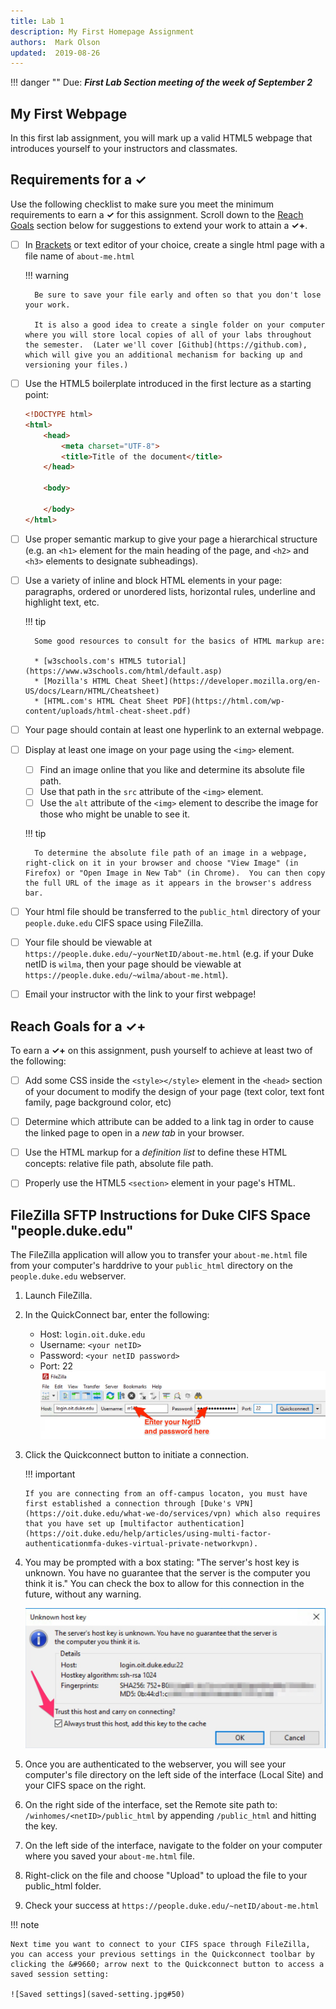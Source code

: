 ```yaml
---
title: Lab 1
description: My First Homepage Assignment
authors:  Mark Olson
updated:  2019-08-26
---
```


!!! danger ""
    Due:  _**First Lab Section meeting of the week of September 2**_

## **My First Webpage**



In this first lab assignment, you will mark up a valid HTML5 webpage that introduces yourself to your instructors and classmates.  

## Requirements for a &#10003;

Use the following checklist to make sure you meet the minimum requirements to earn a **&#10003;** for this assignment.  Scroll down to the [Reach Goals](#reach-goals-for-a) section below for suggestions to extend your work to attain a **&#10003;+**.

* [ ] In [Brackets](http://brackets.io) or text editor of your choice, create a single html page with a file name of `about-me.html` 

    !!! warning
    
        Be sure to save your file early and often so that you don't lose your work.  
        
        It is also a good idea to create a single folder on your computer where you will store local copies of all of your labs throughout the semester.  (Later we'll cover [Github](https://github.com), which will give you an additional mechanism for backing up and versioning your files.)

        

* [ ] Use the HTML5 boilerplate introduced in the first lecture as a starting point:
    
    ```html
    <!DOCTYPE html>
    <html>
        <head>
            <meta charset="UTF-8">
            <title>Title of the document</title>
        </head>
        
        <body>
        
        </body>
    </html>
    ```

* [ ] Use proper semantic markup to give your page a hierarchical structure (e.g. an `<h1>` element for the main heading of the page, and `<h2>` and `<h3>` elements to designate subheadings).
* [ ] Use a variety of inline and block HTML elements in your page:  paragraphs, ordered or unordered lists, horizontal rules, underline and highlight text, etc.

    !!! tip

        Some good resources to consult for the basics of HTML markup are:
        
        * [w3schools.com's HTML5 tutorial](https://www.w3schools.com/html/default.asp)
        * [Mozilla's HTML Cheat Sheet](https://developer.mozilla.org/en-US/docs/Learn/HTML/Cheatsheet)
        * [HTML.com's HTML Cheat Sheet PDF](https://html.com/wp-content/uploads/html-cheat-sheet.pdf)

* [ ] Your page should contain at least one hyperlink to an external webpage.
* [ ] Display at least one image on your page using the `<img>` element.
    * [ ] Find an image online that you like and determine its absolute file path.
    * [ ] Use that path in the `src` attribute of the `<img>` element.
    * [ ] Use the `alt` attribute of the `<img>` element to describe the image for those who might be unable to see it.

    !!! tip

        To determine the absolute file path of an image in a webpage, right-click on it in your browser and choose "View Image" (in Firefox) or "Open Image in New Tab" (in Chrome).  You can then copy the full URL of the image as it appears in the browser's address bar.

* [ ] Your html file should be transferred to the `public_html` directory of your `people.duke.edu` CIFS space using FileZilla.

* [ ] Your file should be viewable at `https://people.duke.edu/~yourNetID/about-me.html` (e.g. if your Duke netID is `wilma`, then your page should be viewable at `https://people.duke.edu/~wilma/about-me.html`).

* [ ] Email your instructor with the link to your first webpage!


## Reach Goals for a &#10003;+

To earn a **&#10003;+** on this assignment, push yourself to achieve at least two of the following:

* [ ] Add some CSS inside the `<style></style>` element in the `<head>` section of your document to modify the design of your page (text color, text font family, page background color, etc)
* [ ] Determine which attribute can be added to a link tag in order to cause the linked page to open in a _new tab_ in your browser.
* [ ] Use the HTML markup for a _definition list_ to define these HTML concepts: relative file path, absolute file path. 
* [ ] Properly use the HTML5 `<section>` element in your page's HTML.


## FileZilla SFTP Instructions for Duke CIFS Space "people.duke.edu"

The FileZilla application will allow you to transfer your `about-me.html` file from your computer's harddrive to your `public_html` directory on the `people.duke.edu` webserver.

1. Launch FileZilla.

1. In the QuickConnect bar, enter the following:

    * Host:  `login.oit.duke.edu`
    * Username:  `<your netID>`
    * Password:  `<your netID password>`
    * Port: 22
    ![Quick Connect Toolbar](quickconnect.jpg)

1.  Click the Quickconnect button to initiate a connection. 

    !!! important

        If you are connecting from an off-campus locaton, you must have first established a connection through [Duke's VPN](https://oit.duke.edu/what-we-do/services/vpn) which also requires that you have set up [multifactor authentication](https://oit.duke.edu/help/articles/using-multi-factor-authenticationmfa-dukes-virtual-private-networkvpn). 

1. You may be prompted with a box stating: "The server's host key is unknown. You have no guarantee that the server is the computer you think it is."  You can check the box to allow for this connection in the future, without any warning.

    ![Unknown Host Key Warning](host-key.jpg)

1. Once you are authenticated to the webserver, you will see your computer's file directory on the left side of the interface (Local Site) and your CIFS space on the right.

1.  On the right side of the interface, set the Remote site path to: `/winhomes/<netID>/public_html` by appending `/public_html` and hitting the <ENTER> key.

1. On the left side of the interface, navigate to the folder on your computer where you saved your `about-me.html` file.

1. Right-click on the file and choose "Upload" to upload the file to your public_html folder. 

1.  Check your success at `https://people.duke.edu/~netID/about-me.html`



!!! note

    Next time you want to connect to your CIFS space through FileZilla, you can access your previous settings in the Quickconnect toolbar by clicking the &#9660; arrow next to the Quickconnect button to access a saved session setting:   

    ![Saved settings](saved-setting.jpg#50)
